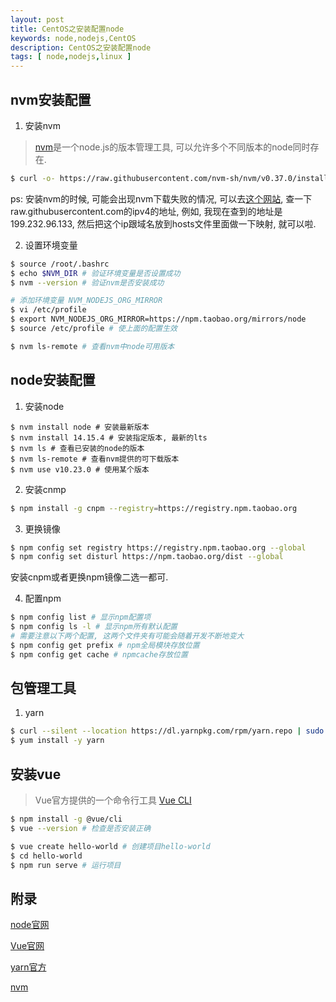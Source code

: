 ```yaml
---
layout: post
title: CentOS之安装配置node
keywords: node,nodejs,CentOS
description: CentOS之安装配置node
tags: [ node,nodejs,linux ]
---
```


## nvm安装配置
1. 安装nvm
> [nvm](https://github.com/nvm-sh/nvm)是一个node.js的版本管理工具, 可以允许多个不同版本的node同时存在.
```bash
$ curl -o- https://raw.githubusercontent.com/nvm-sh/nvm/v0.37.0/install.sh | bash
```
ps: 安装nvm的时候, 可能会出现nvm下载失败的情况, 可以去[这个网站](https://www.ipaddress.com), 查一下raw.githubusercontent.com的ipv4的地址, 例如, 我现在查到的地址是199.232.96.133, 然后把这个ip跟域名放到hosts文件里面做一下映射, 就可以啦.

2. 设置环境变量
```bash
$ source /root/.bashrc
$ echo $NVM_DIR # 验证环境变量是否设置成功
$ nvm --version # 验证nvm是否安装成功

# 添加环境变量 NVM_NODEJS_ORG_MIRROR
$ vi /etc/profile
$ export NVM_NODEJS_ORG_MIRROR=https://npm.taobao.org/mirrors/node
$ source /etc/profile # 使上面的配置生效

$ nvm ls-remote # 查看nvm中node可用版本
```

## node安装配置
1. 安装node
```
$ nvm install node # 安装最新版本
$ nvm install 14.15.4 # 安装指定版本, 最新的lts
$ nvm ls # 查看已安装的node的版本
$ nvm ls-remote # 查看nvm提供的可下载版本
$ nvm use v10.23.0 # 使用某个版本
```

2. 安装cnmp
```bash
$ npm install -g cnpm --registry=https://registry.npm.taobao.org
```

3. 更换镜像
```bash
$ npm config set registry https://registry.npm.taobao.org --global
$ npm config set disturl https://npm.taobao.org/dist --global
```

安装cnpm或者更换npm镜像二选一都可.

4. 配置npm
```bash
$ npm config list # 显示npm配置项
$ npm config ls -l # 显示npm所有默认配置
# 需要注意以下两个配置, 这两个文件夹有可能会随着开发不断地变大
$ npm config get prefix # npm全局模块存放位置
$ npm config get cache # npmcache存放位置
```

## 包管理工具
1. yarn
```bash
$ curl --silent --location https://dl.yarnpkg.com/rpm/yarn.repo | sudo tee /etc/yum.repos.d/yarn.repo
$ yum install -y yarn
```

## 安装vue
> Vue官方提供的一个命令行工具 [Vue CLI](https://cli.vuejs.org/zh/guide/)
```bash
$ npm install -g @vue/cli
$ vue --version # 检查是否安装正确

$ vue create hello-world # 创建项目hello-world
$ cd hello-world
$ npm run serve # 运行项目
```


## 附录
[node官网](https://nodejs.org/zh-cn/)

[Vue官网](https://cn.vuejs.org/v2/guide/)

[yarn官方](https://classic.yarnpkg.com/zh-Hans/)

[nvm](https://github.com/nvm-sh/nvm)